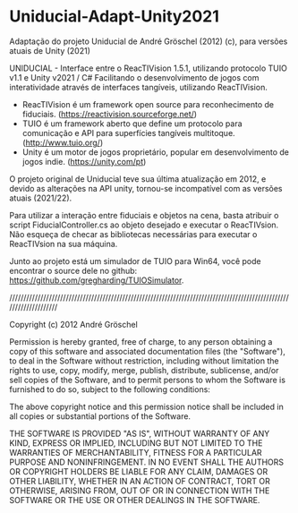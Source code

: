 # Uniducial-Adapt-Unity2021
 Adaptação do projeto Uniducial  de André Gröschel (2012) (c), para versões atuais de Unity (2021)

UNIDUCIAL - Interface entre o ReacTIVision 1.5.1, utilizando protocolo TUIO v1.1 e Unity v2021 / C#
Facilitando o desenvolvimento de jogos com interatividade através de interfaces tangíveis, utilizando ReacTIVision.

- ReacTIVision é um framework open source para reconhecimento de fiduciais. (https://reactivision.sourceforge.net/)
- TUIO é um framework aberto que define um protocolo para comunicação e API para superfícies tangíveis multitoque. (http://www.tuio.org/)
- Unity é um motor de jogos proprietário, popular em desenvolvimento de jogos indie. (https://unity.com/pt)

O projeto original de Uniducial teve sua última atualização em 2012, e devido as alterações na API unity, tornou-se incompatível com as versões atuais (2021/22).

Para utilizar a interação entre fiduciais e objetos na cena, basta atribuir o script FiducialController.cs ao objeto desejado e executar o ReacTIVsion.
Não esqueça de checar as bibliotecas necessárias para executar o ReacTIVsion na sua máquina.

Junto ao projeto está um simulador de TUIO para Win64, você pode encontrar o source dele no github: https://github.com/gregharding/TUIOSimulator.

////////////////////////////////////////////////////////////////////////////////////////////////////////////////////

Copyright (c) 2012 André Gröschel

Permission is hereby granted, free of charge, to any person obtaining a copy
of this software and associated documentation files (the "Software"), to deal
in the Software without restriction, including without limitation the rights
to use, copy, modify, merge, publish, distribute, sublicense, and/or sell
copies of the Software, and to permit persons to whom the Software is
furnished to do so, subject to the following conditions:

The above copyright notice and this permission notice shall be included in
all copies or substantial portions of the Software.

THE SOFTWARE IS PROVIDED "AS IS", WITHOUT WARRANTY OF ANY KIND, EXPRESS OR
IMPLIED, INCLUDING BUT NOT LIMITED TO THE WARRANTIES OF MERCHANTABILITY,
FITNESS FOR A PARTICULAR PURPOSE AND NONINFRINGEMENT. IN NO EVENT SHALL THE
AUTHORS OR COPYRIGHT HOLDERS BE LIABLE FOR ANY CLAIM, DAMAGES OR OTHER
LIABILITY, WHETHER IN AN ACTION OF CONTRACT, TORT OR OTHERWISE, ARISING FROM,
OUT OF OR IN CONNECTION WITH THE SOFTWARE OR THE USE OR OTHER DEALINGS IN
THE SOFTWARE.